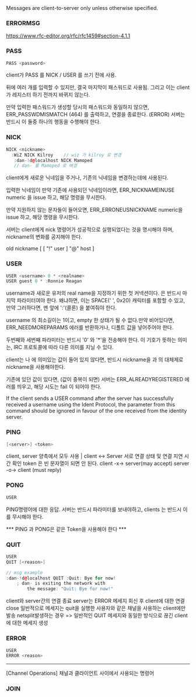 <Client Messages>
Messages are client-to-server only unless otherwise specified.

### ERRORMSG
https://www.rfc-editor.org/rfc/rfc1459#section-4.1.1

### PASS
```cpp
PASS <password>
```

client가 PASS 를 NICK / USER 를 쓰기 전에 사용.

<password> 뒤에 여러 개를 입력할 수 있지만, 결국 마지막이 패스워드로 사용됨. 그리고 이는 client 가 레지스터 하기 전까지 바뀌지 않는다.

만약 입력한 패스워드가 생성할 당시의 패스워드와 동일하지 않으면, ERR_PASSWDMISMATCH (464) 를 출력하고, 연결을 종료한다. (ERROR) 서버는 반드시 이 둘중 하나의 행동을 수행해야 한다.


### NICK
```cpp
NICK <nickname>
  :WiZ NICK Kilroy    // wiz 가 kilroy 로 변경
   :dan-!d@localhost NICK Mamoped
   // dan- 를 Mamoped 로 벼경
```
client에게 새로운 닉네임을 주거나, 기존의 닉네임을 변경하는데에 사용된다. 

입력한 닉네임이 만약 기존에 사용되던 닉네임이라면, ERR_NICKNAMEINUSE numeric 을 issue 하고, 해당 명령을 무시한다.

만약 지원하지 않는 문자들이 들어오면, ERR_ERRONEUSNICKNAME numeric을 issue 하고, 해당 명령을 무시한다. 

서버는 client에게 nick 명령어가 성공적으로 실행되었다는 것을 명시해야 하며, nickname의 변화를 공지해야 한다. 

 old nickname [ [ "!" user ] "@" host ] 

### USER
```cpp
USER <username> 0 * <realname>
USER guest 0 * :Ronnie Reagan
```

username과 새로운 유저의 real name을 지정하기 위한 첫 커넥션이다. 
<realname> 은 반드시 마지막 파라미터여야 한다. 왜냐하면, 이는 SPACE(' ', 0x20) 캐릭터를 포함할 수 있고, 만약 그러하다면, 맨 앞에 ':'(콜론) 을 붙여줘야 한다.

username 의 최소길이는 1이고, empty 한 상태가 될 수 없다.만약 비어있다면, ERR_NEEDMOREPARAMS 에러를 반환하거나, 디폴트 값을 넣어주어야 한다.

두번째와 세번째 파라미터는 반드시 '0' 와 '*'을 전송해야 한다. 이 기호가 뜻하는 의미는, IRC 프로토콜에 따라 다른 의미를 지닐 수 있다.

client는  <username> 나 <realname>에 의미있는 값이 들어 있지 않다면, 반드시 nickname을 <username> 과 <realname>의 대체제로 nickname을 사용해야한다.

기존에 있던 값이 있다면, (값이 중복이 되면) 서버는 ERR_ALREADYREGISTERED 에러를 띄우고, 해당 시도는 fail 이 되어야 한다.

If the client sends a USER command after the server has successfully received a username using the Ident Protocol, the <username> parameter from this command should be ignored in favour of the one received from the identity server.

### PING
```cpp
[<server>] <token>
```

client, server 양측에서 모두 사용 | client <-> Server 서로 연결 상태 및 연결 지연 시간 확인
token 은 빈 문자열이 되면 안 된다.
<during connection registration>
client -x-> server(may accept) 
server -o-> client (must reply)


### PONG
```cpp
USER 
```
PING명령어에 대한 응답.
서버는 반드시 <server> 파라미터를 보내야하고, clients 는 반드시 이를 무시해야 한다.

*** PING 과 PONG은 같은 Token을 사용해야 한다 ***

### QUIT
```cpp
USER 
QUIT [<reason>]

// msg example
:dan-!d@localhost QUIT :Quit: Bye for now!
    ; dan- is exiting the network with
        the message: "Quit: Bye for now!"
```
client와 server간의 연결 종료
server는 ERROR 메세지 회신 후 client에 대한 연결 close
일반적으로 메세지는 quit을 실행한 사용자와 같은 채널을 사용하는 client에만 발송
netsplit발생하는 경우 => 일반적인 QUIT 메세지와 동일한 방식으로 끊긴 client에 대한 메세지 생성

<!-- PING명령어에 대한 응답.
서버는 반드시 <server> 파라미터를 보내야하고, clients 는 반드시 이를 무시해야 한다. -->

### ERROR
```cpp
USER 
ERROR <reason>
```
<!-- PING명령어에 대한 응답.
서버는 반드시 <server> 파라미터를 보내야하고, clients 는 반드시 이를 무시해야 한다. -->

---
[Channel Operations]
채널과 클라이언트 사이에서 사용되는 명령어
### JOIN
